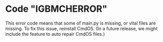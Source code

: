 # Code "IGBMCHERROR"

This error code means that some of main.py is missing, or vital files are missing.
To fix this issue, reinstall CmdOS. (In a future release, we might include the feature to auto repair CmdOS files.)

